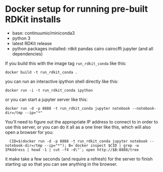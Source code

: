 # Docker setup for running pre-built RDKit installs

- base: continuumio/miniconda3
- python 3
- latest RDKit release
- python packages installed: rdkit pandas cairo cairocffi jupyter (and all dependencies)

If you build this with the image tag `run_rdkit_conda` like this:

`docker build -t run_rdkit_conda .`

you can run an interactive ipython shell directly like this:

`docker run -i -t run_rdkit_conda ipython`

or you can start a jupyter server like this:

`docker run -d -p 8888 -t run_rdkit_conda jupyter notebook --notebook-dir=/tmp --ip="*"`

You'll need to figure out the appropriate IP address to connect to in order to use this server, or you can do it all as a one liner like this, which will also open a browser for you:

```
  CID=$(docker run -d -p 8888 -t run_rdkit_conda jupyter notebook --notebook-dir=/tmp --ip="*"); B=`docker inspect $CID | grep -w IPAddress | head -1 | cut -f4 -d\"`; open http://$B:8888/tree
```

it make take a few seconds (and require a refresh) for the server to finish starting up so that you can see anything in the browser.



